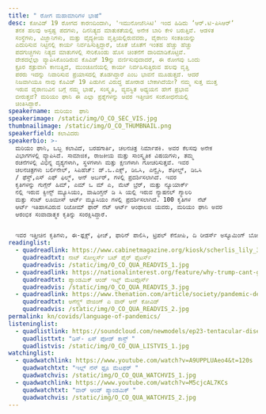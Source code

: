 ```yaml
---
title: " ರೋಗ ಮಹಾಮಾರಿಗಳ ಭಾಷೆ"
desc: ಕೋವಿಡ್‌ 19 ರೋಗದ ಕಾರಣದಿಂದಾಗಿ, 'ಇಮುನೋಜೆನಿಸಿಟಿ' ಇಂದ ಹಿಡಿದು ʼಆರ್‌.ಟಿ-ಪಿಸಿಆರ್‌ʼ
  ತನಕ ಹಲವು ಅಸ್ಪಷ್ಟ ಪದಗಳು, ದಿನನಿತ್ಯದ ಮಾತುಕತೆಯಲ್ಲಿ ಅನೇಕ ಬಾರಿ ಕೇಳಿ ಬರುತ್ತಿವೆ. ಆಡಳಿತ
  ಸಂಸ್ಥೆಗಳು, ವಿಜ್ಞಾನಿಗಳು, ಮತ್ತು ವೈದ್ಯಕೀಯ ವೃತ್ತಿಯಲ್ಲಿರುವವರು, ವೈರಾಣು ಸಂತತಿಯನ್ನು
  ಎದುರಿಸುವ ನಿಟ್ಟಿನಲ್ಲಿ ಕಾರ್ಯ ನಿರ್ವಹಿಸುತ್ತಿದ್ದಾರೆ, ಜೊತೆ ಜೊತೆಗೆ ಇಂತಹ ಹೆಚ್ಚು ಹೆಚ್ಚು
  ಪದಗುಚ್ಚಗಳು ನಿತ್ಯದ ಮಾತುಗಳಲ್ಲಿ ಸೇರಿಕೊಂಡು ಹೊಸ ಚಿಂತನೆಗೆ ದಾರಿಮಾಡಿಕೊಟ್ಟಿವೆ.
  ದೇಶದಲ್ಲೆಲ್ಲಾ ವ್ಯಾಪಿಸಿಕೊಂಡಿರುವ ಕೊವಿಡ್‌ 19ನ್ನು ವರ್ಣಿಸುವುದಾದರೆ, ಈ ರೋಗವು ಒಂದು
  ಕ್ರೂರ ಶತ್ರುವಾಗಿ ಕಾಣುತ್ತಿದೆ, ಮುಂಚೂಣಿಯಲ್ಲಿ ಕಾರ್ಯ ನಿರ್ವಹಿಸುತ್ತಿರುವ ಹಲವು ವೃತ್ತಿ
  ಪರರು ಇದನ್ನು ನಿವಾರಿಸುವ ಪ್ರಯಾಸದಲ್ಲಿ ತೊಡಗಿದ್ದಾರೆ ಎಂಬ ಭಾವನೆ ಮೂಡುತ್ತದೆ. ಆದರೆ
  ನಿಜವಾಗಿಯೂ ನಾವು ಕೊವಿಡ್‌ 19 ಪಿಡುಗಿನ ವಿರುದ್ಧ ಹೋರಾಡ ಬೇಕಾಗಿದೆಯೇ? ನಮ್ಮ ಸುತ್ತ ಮುತ್ತ
  ಇರುವ ವೈರಾಣುವಿನ ಬಗ್ಗೆ ನಮ್ಮ ಭಾಷೆ, ಸಂಸ್ಕೃತಿ, ವ್ಯವಸ್ಥಿತ ಅಧ್ಯಯನ ಹೇಗೆ ಪ್ರಭಾವ
  ಬೀರುತ್ತವೆ? ಮರಿಯಂ ಘಾನಿ ಈ ಎಲ್ಲಾ ಪ್ರಶ್ನೆಗಳನ್ನು ಅವರ ಇತ್ತೀಚಿನ ಸಂಶೋಧನೆಯಲ್ಲಿ
  ಚಿಂತಿಸಿದ್ದಾರೆ.
speakername: ಮರಿಯಂ  ಘಾನಿ
speakerimage: /static/img/O_CO_SEC_VIS.jpg
thumbnailimage: /static/img/O_CO_THUMBNAIL.png
speakerfield: ಕಲಾವಿದರು
speakerbio: >-
  ಮರಿಯಂ ಘಾನಿ, ಒಬ್ಬ ಕಲಾವಿದೆ, ಬರಹಗಾರ್ತಿ, ಚಲನಚಿತ್ರ ನಿರ್ಮಾಪಕಿ. ಅವರ ಕೆಲಸವು ಅನೇಕ
  ವಿಭಾಗಗಳಲ್ಲಿ ವ್ಯಾಪಿಸಿದೆ. ಸಾಮಾಜಿಕ, ರಾಜಕೀಯ ಮತ್ತು ಸಾಂಸ್ಕೃತಿಕ ವಿಷಯಗಳು, ತಮ್ಮ
  ರಚನೆಗಳಲ್ಲಿ ವಿಭಿನ್ನ ದೃಶ್ಯಗಳಾಗಿ, ಸ್ಥಳಗಳಾಗಿ ಮತ್ತು ಕ್ಷಣಗಳಾಗಿ ಗೋಚರಿಸುತ್ತವೆ. ಇವರ
  ಚಲನಚಿತ್ರಗಳು ಬರ್ಲಿನೇಲ್, ಸಿಪಿಹೆಚ್:‌ ಡ್.ಒ.ಎಕ್ಸ್, ಡಿಒಸಿ, ಎನ್ವೈಸಿ, ಶೆಫೀಲ್ಡ್‌, ಡಿಒಸಿ
  / ಫೆಸ್ಟ್‌,ಎಸ್‌ ಎಫ್‌ ಫಿಲ್ಮ್‌, ಆನ್‌ ಅರ್ಬರ್‌, ಗಳಲ್ಲಿ ಪ್ರದರ್ಶಿಸಲಾಗಿದೆ. ಇವರ
  ಕೃತಿಗಳನ್ನು ಗುಗ್ಗೆನ್‌ ಹಿಮ್‌, ಎಮ್‌ ಒ ಮ್‌ ಎ, ಮೆಟ್‌ ಬ್ರೆರ್‌, ಮತ್ತು ನ್ಯೂಯಾರ್ಕ್‌
  ನಲ್ಲಿ ಇರುವ ಕ್ವೀನ್ಸ್‌ ಮ್ಯೂಸಿಯಂ, ವಾಷಿಂಗ್ಟನ್‌ ಡಿ ಸಿ ಯಲ್ಲಿ ಇರುವ ನ್ಯಾಷನಲ್‌ ಗ್ಯಾಲರಿ
  ಮತ್ತು ಸೆಂಟ್‌ ಲೂಯೀಸ್‌ ಆರ್ಟ್‌ ಮ್ಯೂಸಿಯಂ ಗಳಲ್ಲಿ ಪ್ರದರ್ಶಿಸಲಾಗಿದೆ. 100 ಕೃತಿಗಳ  ನೆಟ್‌
  ಆರ್ಟ್‌ ಇತಿಹಾಸವಿರುವ ರಿಜೋಮ್‌ ಫಾರ್‌ ನೆಟ್‌ ಆರ್ಟ್‌ ಆಂಥಾಲಜಿ ಯವರು, ಮರಿಯಂ ಘಾನಿ ಅವರ
  ಆರಂಭಿಕ ಸಂವಾದಾತ್ಮಕ ಕೃತಿನ್ನು ಸಂರಕ್ಷಿಸಿದ್ದಾರೆ.


  ಇವರ ಇತ್ತೀಚಿನ ಕೃತಿಗಳು, ಈ-ಫ್ಲಕ್ಸ್‌, ಫೀಜ್‌, ಫಾರಿನ್‌ ಪಾಲಿಸಿ, ಟ್ರಿಪಲ್‌ ಕೆನೋಪಿ, ದಿ ರೀಡರ್ಸ್‌ ಅಸ್ಯೂಮಿಂಗ್‌ ಬೋಯ್ಕಾಟ್‌: ರೆಸಿಸ್ಟೆಂಸ್‌, ಏಜೆಂಸಿ ಮತ್ತು ಕಲ್ಚರಲ್‌ ಪ್ರೊಡಕ್ಷನ್‌, ಹಾಗೂ ಕ್ರಿಟಿಕಲ್‌ ರೈಟಿಂಗ್‌ ಎಂಸೆಂಬ್ಲೀಸ್‌ ಗಳಲ್ಲಿ ಪ್ರಕಾಶಿತಗೊಂಡಿವೆ. ಮಿಸ್ ಮರಿಯಂ ಘಾನಿ ಯವರು, ಅನೇಕ ಫೆಲೋಶಿಪ್‌ ಗಳು, ಪುರಸ್ಕಾರಗಳು, ಅನುದಾನಗಳು ಮತ್ತು ರೆಸಿಡೆಂಸಿಗಳನ್ನು ಕ್ರಿಯೇಟಿವ್‌ ಕ್ಯಾಪಿಟಲ್‌, ದಿ ನ್ಯೂಯಾರ್ಕ್‌ ಸ್ಟೇಟ್‌ ಕೌಂಸಿಲ್‌ ಆನ್‌ ಆರ್ಟ್ಸ್‌, ದಿ ನ್ಯೂಯಾರ್ಕ್‌ ಪಬ್ಲಿಕ್‌ ಲೈಬ್ರರಿ ಮತ್ತು 18 ತ್‌ ಸ್ಟ್ರೀಟ್‌ ಆರ್ಟ್ಸ್‌ ಸೆಂಟರ್‌, ಲಾಸ್‌ ಏಂಜಲ್ಸ್‌ ಈ ಸಂಸ್ಥೆಗಳಿಂದ ಪಡೆದಿದ್ದಾರೆ.
readinglist:
  - quadreadlink: https://www.cabinetmagazine.org/kiosk/scherlis_lily_30_april_2020.php
    quadreadtxt: ನಾಟ್‌ ಸೋಲ್ಜರ್ಸ್‌ ಬಟ್‌ ಪೈರ್‌ ಫೈಟರ್ಸ್‌
    quadreadvis: /static/img/O_CO_QUA_READVIS_1.jpg
  - quadreadlink: https://nationalinterest.org/feature/why-trump-cant-go-war-against-coronavirus-140777
    quadreadtxt: ಪ್ಯಾಂಡಮಿಕ್ ಆಂಡ್‌ ಇಟ್ಸ್‌ ಮೆಟಪೊ಼ರ್ಸ್‌
    quadreadvis: /static/img/O_CO_QUA_READVIS_3.jpg
  - quadreadlink: https://www.thenation.com/article/society/pandemic-definition-covid/
    quadreadtxt: ಅಗೆನ್ಸ್ಟ್‌ ವೇಜಿಂಗ್‌ ಎ ವಾರ್‌ ಆನ್‌ ಕೋವಿಡ್
    quadreadvis: /static/img/O_CO_QUA_READVIS_2.jpg
permalink: kn/covids/language-of-pandemics/
listeninglist:
  - quadlistlink: https://soundcloud.com/newmodels/ep23-tentacular-disease
    quadlisttxt: "ಡಿಸ್- ಏಸ್‌ ಪೋಡ್‌ ಕಾಸ್ಟ್‌ "
    quadlistvis: /static/img/O_CO_QUA_LISTVIS_1.jpg
watchinglist:
  - quadwatchlink: https://www.youtube.com/watch?v=A9UPPLUAeo4&t=120s
    quadwatchtxt: "ಇಲ್ಲ್‌ ನೆಸ್‌ ಥ್ರೂ ಮೆಟಫರ್‌ "
    quadwatchvis: /static/img/O_CO_QUA_WATCHVIS_1.jpg
  - quadwatchlink: https://www.youtube.com/watch?v=M5cjcAL7KCs
    quadwatchtxt: "ವಾರ್‌ ಆಂಡ್‌ ಪ್ಯಾಂಡಮಿಕ್‌ "
    quadwatchvis: /static/img/O_CO_QUA_WATCHVIS_2.jpg
---
```

